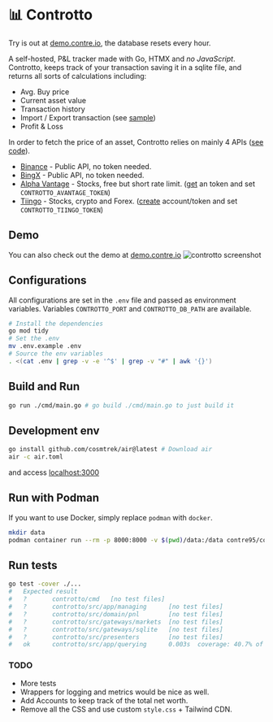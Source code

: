 # 📊 Controtto

Try is out at [demo.contre.io](https://demo.contre.io), the database resets every hour.

A self-hosted, P&L tracker made with Go, HTMX and *no JavaScript*. Controtto, keeps track of your transaction saving it in a sqlite file, and returns all sorts of calculations including:
* Avg. Buy price
* Current asset value
* Transaction history
* Import / Export transaction (see [sample](./public/assets/export_USDT_ARS.csv))
* Profit & Loss 

In order to fetch the price of an asset, Controtto relies on mainly 4 APIs ([see code](https://github.com/contre95/controtto/tree/main/src/gateways/markets)). 
* [Binance](https://api.binance.com/api/v3/ticker/price) - Public API, no token needed.
* [BingX](https://open-api.bingx.com/openApi/swap/v2/quote/price) - Public API, no token needed.
* [Alpha Vantage](https://www.alphavantage.co/) - Stocks, free but short rate limit. ([get](https://www.alphavantage.co/support/#api-key) an token and set `CONTROTTO_AVANTAGE_TOKEN`)
* [Tiingo](https://www.tiingo.com/documentation/) - Stocks, crypto and Forex. ([create](https://www.tiingo.com/) account/token and set `CONTROTTO_TIINGO_TOKEN`) 

## Demo
You can also check out the demo at [demo.contre.io](https://demo.contre.io)
![controtto screenshot](./public/assets/demo.gif)

## Configurations

All configurations are set in the `.env` file and passed as environment variables. Variables `CONTROTTO_PORT` and `CONTROTTO_DB_PATH` are available.
```sh
# Install the dependencies
go mod tidy
# Set the .env
mv .env.example .env
# Source the env variables
. <(cat .env | grep -v -e '^$' | grep -v "#" | awk '{}')
```

## Build and Run 
```sh
go run ./cmd/main.go # go build ./cmd/main.go to just build it
```

## Development env
```sh
go install github.com/cosmtrek/air@latest # Download air
air -c air.toml
```
and access [localhost:3000](http://localhost:3000)

## Run with Podman
If you want to use Docker, simply replace `podman` with `docker`.

```sh
mkdir data
podman container run --rm -p 8000:8000 -v $(pwd)/data:/data contre95/controtto
```

## Run tests
```sh
go test -cover ./...
#   Expected result
#   ?       controtto/cmd   [no test files]
#   ?       controtto/src/app/managing      [no test files]
#   ?       controtto/src/domain/pnl        [no test files]
#   ?       controtto/src/gateways/markets  [no test files]
#   ?       controtto/src/gateways/sqlite   [no test files]
#   ?       controtto/src/presenters        [no test files]
#   ok      controtto/src/app/querying      0.003s  coverage: 40.7% of statements
```
### TODO
* More tests
* Wrappers for logging and metrics would be nice as well.
* Add Accounts to keep track of the total net worth.
* Remove all the CSS and use custom `style.css` + Tailwind CDN.
